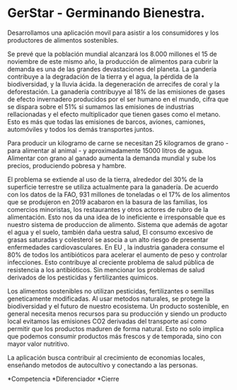 # GerStar - Germinando Bienestra. 

Desarrollamos una aplicación movil para asistir a los consumidores y los productores de alimentos sostenibles. 

Se prevé que la población mundial alcanzará los 8.000 millones el 15 de noviembre de este mismo año, la producción de alimentos para cubrir la demanda es una de las grandes devastaciones del planeta. La gandería contribuye a la degradación de la tierra y el agua, la pérdida de la biodiversidad, y la lluvia ácida. la degeneración de arrecifes de coral y la deforestación. La ganadería contribuyye al 18% de las emisiones de gases de efecto invernadero producidos por el ser humano en el mundo, cifra que se dispara sobre el 51% si sumamos las emisiones de industrias rellacionadas y el efecto multiplicador que tienen gases como el metano. Esto es más que todas las emisiones de barcos, aviones, camiones, automóviles y todos los demás transportes juntos. 

Para producir un kilogramo de carne se necesitan 25 kilogramos de grano - para alimentar al animal - y aproximadamente 15000 litros de agua. Alimentar con grano al ganado aumenta la demanda mundial y sube los precios, produciendo pobresa y hambre.

El problema se extiende al uso de la tierra, alrededor del 30% de la superficie terrestre se utiliza actualmente para la ganadería. De acuerdo con los datos de la FAO, 931 millones de toneladas o el 17% de los alimentos que se produjeron en 2019 acabaron en la basura de las familias, los comercios minoristas, los restaurantes y otros actores de rubro de la alimentación. Esto nos da una idea de lo ineficiente e irresponsable que es nuestro sistema de produccion de alimento. Sistema que además de agotar el agua y el suelo, también daña uestra salud, El consumo excesivo de grasas saturadas y colesterol se asocia a un alto riesgo de presentar enfermedades cardiovasculares. En EU , la industria ganadera consume el 80% de todos los antibióticos para acelerar el aumento de peso y controlar infecciones. Esto contribuye al creciente problema de salud pública de resistencia a los antibióticos. Sin mencionar los problemas de salud derivados de los pesticidas y fertilizantes quimicos. 

Los alimentos sostenibles no utilizan pesticidas, fertilizantes o semillas geneticamente modificadas. Al usar metodos naturales, se protege la biodiversidad y el futuro de nuestro ecosistema. Un producto sostenible, en general necesita menos recursos para su producción y siendo un producto local evitamos las emisiones CO2 derivadas del transporte así como permitir que los productos maduren de forma natural. Esto no solo implica que podemos consumir productos más frescos y de temporada, sino con mayor valor nutritivo. 

La aplicación busca contribuir al crecimiento de economias locales, enseñando metodos de autocultivo y conectando a las personas.

*Competencia
*Diferenciador
*Cierre 
~~~

~~~
